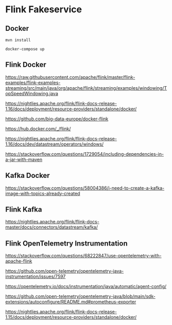 # Flink Fakeservice

## Docker

`mvn install`

`docker-compose up`

## Flink Docker

https://raw.githubusercontent.com/apache/flink/master/flink-examples/flink-examples-streaming/src/main/java/org/apache/flink/streaming/examples/windowing/TopSpeedWindowing.java

https://nightlies.apache.org/flink/flink-docs-release-1.16/docs/deployment/resource-providers/standalone/docker/

https://github.com/big-data-europe/docker-flink

https://hub.docker.com/_/flink/

https://nightlies.apache.org/flink/flink-docs-release-1.16/docs/dev/datastream/operators/windows/

https://stackoverflow.com/questions/1729054/including-dependencies-in-a-jar-with-maven

## Kafka Docker

https://stackoverflow.com/questions/58004386/i-need-to-create-a-kafka-image-with-topics-already-created

## Flink Kafka

https://nightlies.apache.org/flink/flink-docs-master/docs/connectors/datastream/kafka/

## Flink OpenTelemetry Instrumentation

https://stackoverflow.com/questions/68222847/use-opentelemetry-with-apache-flink

https://github.com/open-telemetry/opentelemetry-java-instrumentation/issues/7597

https://opentelemetry.io/docs/instrumentation/java/automatic/agent-config/

https://github.com/open-telemetry/opentelemetry-java/blob/main/sdk-extensions/autoconfigure/README.md#prometheus-exporter

https://nightlies.apache.org/flink/flink-docs-release-1.15/docs/deployment/resource-providers/standalone/docker/

